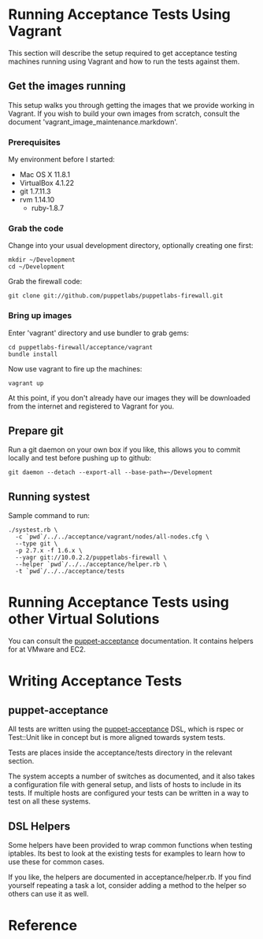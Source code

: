 Running Acceptance Tests Using Vagrant
======================================

This section will describe the setup required to get acceptance testing
machines running using Vagrant and how to run the tests against them.

Get the images running
----------------------

This setup walks you through getting the images that we provide working in
Vagrant. If you wish to build your own images from scratch, consult the 
document 'vagrant_image_maintenance.markdown'.

### Prerequisites

My environment before I started:

*   Mac OS X 11.8.1
*   VirtualBox 4.1.22
*   git 1.7.11.3
*   rvm 1.14.10
    - ruby-1.8.7

### Grab the code

Change into your usual development directory, optionally creating one first:

    mkdir ~/Development
    cd ~/Development

Grab the firewall code:

    git clone git://github.com/puppetlabs/puppetlabs-firewall.git

### Bring up images

Enter 'vagrant' directory and use bundler to grab gems:

    cd puppetlabs-firewall/acceptance/vagrant
    bundle install

Now use vagrant to fire up the machines:

    vagrant up

At this point, if you don't already have our images they will be downloaded
from the internet and registered to Vagrant for you.

Prepare git
-----------

Run a git daemon on your own box if you like, this allows you to commit
locally and test before pushing up to github:

    git daemon --detach --export-all --base-path=~/Development

Running systest
---------------

Sample command to run:

    ./systest.rb \
      -c `pwd`/../../acceptance/vagrant/nodes/all-nodes.cfg \
      --type git \
      -p 2.7.x -f 1.6.x \
      --yagr git://10.0.2.2/puppetlabs-firewall \
      --helper `pwd`/../../acceptance/helper.rb \
      -t `pwd`/../../acceptance/tests

Running Acceptance Tests using other Virtual Solutions
======================================================

You can consult the [puppet-acceptance][1] documentation. It contains helpers
for at VMware and EC2.

Writing Acceptance Tests
========================

puppet-acceptance
-----------------

All tests are written using the [puppet-acceptance][1]
DSL, which is rspec or Test::Unit like in concept but is more aligned towards
system tests.

Tests are places inside the acceptance/tests directory in the relevant section.

The system accepts a number of switches as documented, and it also takes a
configuration file with general setup, and lists of hosts to include in its
tests. If multiple hosts are configured your tests can be written in a way
to test on all these systems.

DSL Helpers
-----------

Some helpers have been provided to wrap common functions when testing iptables.
Its best to look at the existing tests for examples to learn how to use these
for common cases.

If you like, the helpers are documented in acceptance/helper.rb. If you find
yourself repeating a task a lot, consider adding a method to the helper so
others can use it as well.

Reference
=========

  [1]: https://github.com/puppetlabs/puppet-acceptance "Puppet Acceptance README"

